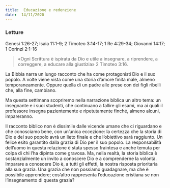 ```yaml
---
title:  Educazione e redenzione
date:  14/11/2020
---
```


### Letture
Genesi 1:26-27; Isaia 11:1-9; 2 Timoteo 3:14-17; 1 Re 4:29-34; Giovanni 14:17; 1 Corinzi 2:1-16

> <p></p>
> «Ogni Scrittura è ispirata da Dio e utile a insegnare, a riprendere, a correggere, a educare alla giustizia» 2 Timoteo 3:16.

La Bibbia narra un lungo racconto che ha come protagonisti Dio e il suo popolo. A volte viene vista come una storia d’amore finita male, almeno temporaneamente. Oppure quella di un padre alle prese con dei figli ribelli che, alla fine, cambiano.

Ma questa settimana scopriremo nella narrazione biblica un altro tema: un insegnante e i suoi studenti, che continuano a fallire gli esami, ma ai quali il professore insegna pazientemente e ripetutamente finché, almeno alcuni, impareranno.

Il racconto biblico non è dissimile dalle vicende umane che ci riguardano e che conosciamo bene, con un’unica eccezione: la certezza che la storia di Dio e del suo popolo avrà un lieto finale e che l’obiettivo sarà raggiunto. Un felice esito garantito dalla grazia di Dio per il suo popolo. La responsabilità dell’uomo in questa relazione è stata spesso fraintesa e anche temuta per colpa di chi l’ha dipinta come gravosa. Ma, nella realtà, la storia biblica è sostanzialmente un invito a conoscere Dio e a comprenderne la volontà. Imparare a conoscere Dio è, a tutti gli effetti, la nostra risposta prioritaria alla sua grazia. Una grazia che non possiamo guadagnare, ma che è possibile apprendere; cos’altro rappresenta l’educazione cristiana se non l’insegnamento di questa grazia?